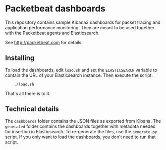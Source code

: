 Packetbeat dashboards
=====================

This repository contains sample Kibana3 dashboards for packet tracing and
application performance monitoring. They are meant to be used together with the
Packetbeat agents and Elasticsearch.

See http://packetbeat.com for details.

Installing
----------
To load the dashboards, edit `load.sh` and set the `ELASTICSEARCH` variable to
contain the URL of your Elasticsearch instance. Then execute the script:

        ./load.sh

That's all there is to it.

Technical details
-----------------
The `dashboards` folder contains the JSON files as exported from Kibana. The
`generated` folder contains the dashboards together with metadata needed for
insertion in Elasticsearch. To re-generate the files, use the `generate.py`
script. If you only want to load the dashboards, you don't need to run that
script.
